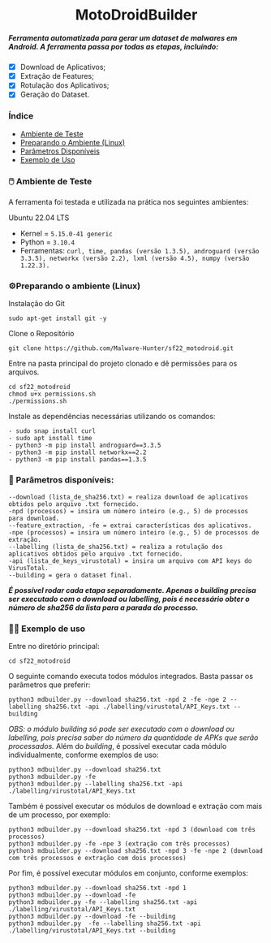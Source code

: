 <h1 align="center"> MotoDroidBuilder </h1>
<h5 align="left"> Ferramenta automatizada para gerar um dataset de malwares em Android. A ferramenta passa por todas as etapas, incluíndo: </h5>


- [x] Download de Aplicativos;
- [x] Extração de Features;
- [x] Rotulação dos Aplicativos;
- [x] Geração do Dataset.

[//]: # (MotoDroidBuilder: implementação completa e totalmente integrada da ferramenta. Todas as etapas e "firulas" devem estar incorporadas na ferramenta.)

[//]: # ()
[//]: # (### Ideias para a ferramenta)

[//]: # ()
[//]: # (1&#41; ser capaz de executar as etapas &#40;todas ou individualmente&#41; do processo de construção de um *dataset*:)

[//]: # (    -   Download do APK;)

[//]: # (    -   Extração de características &#40;+ Tratamento e validação das mesmas&#41;;)

[//]: # (    -   Rotulação dos APKs;)

[//]: # (    -   Construção do *dataset* &#40;+ Sanitização do *dataset*&#41;;)

[//]: # ()
[//]: # (2&#41; ser capaz de gerar arquivos de saída:)

[//]: # (    -   logs &#40;i.e., arquivos de texto&#41; contendo informações sobre o processamento, como:)

[//]: # (        -   tempo de download dos APKs;)

[//]: # (        -   tempo de extração dos APKs;)

[//]: # (        -   uso de CPU;)

[//]: # (        -   consumo de memória RAM;)

[//]: # (    -   um arquivo JSON para cada APK contendo os resultados da análise do VirusTotal;)

[//]: # (    -   um arquivo de texto para cada APK contendo chamadas de API &#40;extração crua&#41;;)

[//]: # (    -   um arquivo CSV para cada APK contendo todas as características;)

[//]: # (    -   um arquivo CSV para cada APK contendo os dados tratados e adequados para integrar ao *dataset* final;)

[//]: # (    -   o *dataset* final &#40;i.e., resultado final da ferramenta que contém a união de todos os CSVs de APKs&#41;;)

[//]: # ()
[//]: # (3&#41; ser capaz de oferecer opções de especificação para o usuário.)

[//]: # ()
[//]: # (4&#41; ser capaz de automatizar todo o processo de construção de um *dataset*.)

[//]: # ()
[//]: # (5&#41; possuir uma estrutura flexível para ser capaz de integrar mais funcionalidades, posteriormente.)
### Índice

* [Ambiente de Teste](#ambiente-de-teste)
* [Preparando o Ambiente (Linux)](#preparando-o-ambiente)
* [Parâmetros Disponíveis](#parametros-disponiveis)
* [Exemplo de Uso](#exemplo-de-uso)

<div id="ambiente-de-teste"/>

### 🖱️ Ambiente de Teste 

A ferramenta foi testada e utilizada na prática nos seguintes ambientes:

Ubuntu 22.04 LTS
* Kernel = ``` 5.15.0-41 generic ```
* Python = ``` 3.10.4 ```
* Ferramentas: ``` curl, time, pandas (versão 1.3.5), androguard (versão 3.3.5), networkx (versão 2.2), lxml (versão 4.5), numpy (versão 1.22.3). ```

<div id="preparando-o-ambiente"/>

### ⚙️Preparando o ambiente (Linux)
Instalação do Git
```
sudo apt-get install git -y
```
Clone o Repositório
```
git clone https://github.com/Malware-Hunter/sf22_motodroid.git
```
Entre na pasta principal do projeto clonado e dê permissões para os arquivos.
```
cd sf22_motodroid
chmod u+x permissions.sh
./permissions.sh
```
Instale as dependências necessárias utilizando os comandos:
```
- sudo snap install curl
- sudo apt install time
- python3 -m pip install androguard==3.3.5
- python3 -m pip install networkx==2.2
- python3 -m pip install pandas==1.3.5
```

<div id="parametros-disponiveis"/>

### 📌 Parâmetros disponíveis:


```
--download (lista_de_sha256.txt) = realiza download de aplicativos obtidos pelo arquivo .txt fornecido.
-npd (processos) = insira um número inteiro (e.g., 5) de processos para download.
--feature_extraction, -fe = extrai características dos aplicativos.
-npe (processos) = insira um número inteiro (e.g., 5) de processos de extração. 
--labelling (lista_de_sha256.txt) = realiza a rotulação dos aplicativos obtidos pelo arquivo .txt fornecido.
-api (lista_de_keys_virustotal) = insira um arquivo com API keys do VirusTotal.
--building = gera o dataset final.
```

[//]: # (Os parâmetros *--download* e *--labelling* recebem uma lista.txt contendo os sha256 dos APKs que se deseja baixar. Esta lista pode estar em qualquer lugar.)

[//]: # ()
[//]: # (O parâmetro *-api* recebe uma lista.txt contendo as API Keys do VirusTotal. Esta lista pode estar em qualquer lugar.)

[//]: # ()
[//]: # (O parâmetro *-npd* e -*npe* recebe um número inteiro informando a quantidade de processos &#40;núcleos da máquina&#41; que serão utilizados para realizar a etapa de download e extração, respectivamente. Se não for definido esse parâmetro, o valor será setado em 1 processo, por padrão.)

***É possível rodar cada etapa separadamente. Apenas o building precisa ser executado com o download ou labelling, pois é necessário obter o número de sha256 da lista para a parada do processo.***

<div id="exemplo-de-uso"/>

### 👨‍💻 Exemplo de uso
Entre no diretório principal:
```
cd sf22_motodroid
```
O seguinte comando executa todos módulos integrados. Basta passar os parâmetros que preferir:
```
python3 mdbuilder.py --download sha256.txt -npd 2 -fe -npe 2 --labelling sha256.txt -api ./labelling/virustotal/API_Keys.txt --building
```
*OBS: o módulo building só pode ser executado com o download ou labelling, pois precisa saber do número da quantidade de APKs que serão processados.*
Além do *building*, é possível executar cada módulo individualmente, conforme exemplos de uso:
```
python3 mdbuilder.py --download sha256.txt
python3 mdbuilder.py -fe
python3 mdbuilder.py --labelling sha256.txt -api ./labelling/virustotal/API_Keys.txt
```
Também é possível executar os módulos de download e extração com mais de um processo, por exemplo:
```
python3 mdbuilder.py --download sha256.txt -npd 3 (download com três processos)
python3 mdbuilder.py -fe -npe 3 (extração com três processos)
python3 mdbuilder.py --download sha256.txt -npd 3 -fe -npe 2 (download com três processos e extração com dois processos)

```
Por fim, é possível executar módulos em conjunto, conforme exemplos:
```
python3 mdbuilder.py --download sha256.txt -npd 1
python3 mdbuilder.py --download -fe
python3 mdbuilder.py -fe --labelling sha256.txt -api ./labelling/virustotal/API_Keys.txt
python3 mdbuilder.py --download -fe --building
python3 mdbuilder.py  -fe --labelling sha256.txt -api ./labelling/virustotal/API_Keys.txt --building
```
